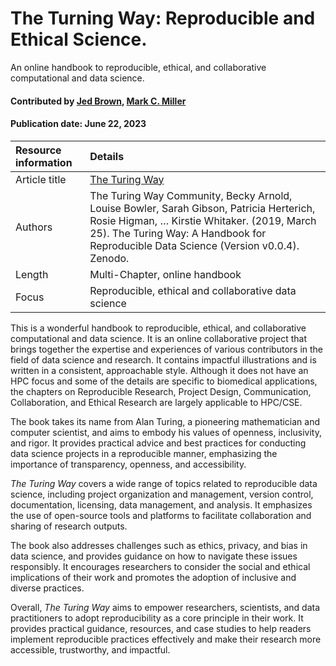 # The Turning Way: Reproducible and Ethical Science. 
<!--deck text start-->
An online handbook to reproducible, ethical, and collaborative computational and data science.
<!--deck text end-->

#### Contributed by [Jed Brown](https://github.com/jedbrown), [Mark C. Miller](https://github.com/markcmiller86 "Mark C. Miller GitHub Profile")
#### Publication date: June 22, 2023

Resource information | Details
:--- | :--- 
Article title  | [The Turing Way](https://the-turing-way.netlify.app/index.html)
Authors | The Turing Way Community, Becky Arnold, Louise Bowler, Sarah Gibson, Patricia Herterich, Rosie Higman, … Kirstie Whitaker. (2019, March 25). The Turing Way: A Handbook for Reproducible Data Science (Version v0.0.4). Zenodo. 
Length | Multi-Chapter, online handbook
Focus | Reproducible, ethical and collaborative data science

This is a wonderful handbook to reproducible, ethical, and collaborative computational and data science.
It is an online collaborative project that brings together the expertise and experiences of various contributors in the field of data science and research.
It contains impactful illustrations and is written in a consistent, approachable style.
Although it does not have an HPC focus and some of the details are specific to biomedical applications, the chapters on Reproducible Research, Project Design, Communication, Collaboration, and Ethical Research are largely applicable to HPC/CSE.

The book takes its name from Alan Turing, a pioneering mathematician and computer scientist, and aims to embody his values of openness, inclusivity, and rigor. It provides practical advice and best practices for conducting data science projects in a reproducible manner, emphasizing the importance of transparency, openness, and accessibility.

*The Turing Way* covers a wide range of topics related to reproducible data science, including project organization and management, version control, documentation, licensing, data management, and analysis. It emphasizes the use of open-source tools and platforms to facilitate collaboration and sharing of research outputs.

The book also addresses challenges such as ethics, privacy, and bias in data science, and provides guidance on how to navigate these issues responsibly. It encourages researchers to consider the social and ethical implications of their work and promotes the adoption of inclusive and diverse practices.

Overall, *The Turing Way* aims to empower researchers, scientists, and data practitioners to adopt reproducibility as a core principle in their work. It provides practical guidance, resources, and case studies to help readers implement reproducible practices effectively and make their research more accessible, trustworthy, and impactful.

<!---
Publish: yes
Pinned: no
Topics: Reproducibility, Strategies for More Effective Teams, Documentation, Revision Control, Big Data
RSS update: 2023-06-22
--->
